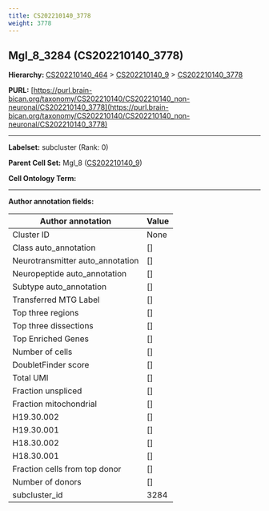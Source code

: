```yaml
---
title: CS202210140_3778
weight: 3778
---
```

## Mgl_8_3284 (CS202210140_3778)
<b>Hierarchy: </b>
[CS202210140_464](../CS202210140_464) >
[CS202210140_9](../CS202210140_9) >
[CS202210140_3778](../CS202210140_3778)

**PURL:** [https://purl.brain-bican.org/taxonomy/CS202210140/CS202210140_non-neuronal/CS202210140_3778](https://purl.brain-bican.org/taxonomy/CS202210140/CS202210140_non-neuronal/CS202210140_3778)

---


**Labelset:** subcluster (Rank: 0)

**Parent Cell Set:** Mgl_8 ([CS202210140_9](../CS202210140_9))



**Cell Ontology Term:** 

[MARKER GENES.]: #


---

[TRANSFERRED ANNOTATIONS.]: #


[AUTHOR ANNOTATION FIELDS.]: #


**Author annotation fields:**

| Author annotation | Value |
|-------------------|-------|
|Cluster ID|None|
|Class auto_annotation|[]|
|Neurotransmitter auto_annotation|[]|
|Neuropeptide auto_annotation|[]|
|Subtype auto_annotation|[]|
|Transferred MTG Label|[]|
|Top three regions|[]|
|Top three dissections|[]|
|Top Enriched Genes|[]|
|Number of cells|[]|
|DoubletFinder score|[]|
|Total UMI|[]|
|Fraction unspliced|[]|
|Fraction mitochondrial|[]|
|H19.30.002|[]|
|H19.30.001|[]|
|H18.30.002|[]|
|H18.30.001|[]|
|Fraction cells from top donor|[]|
|Number of donors|[]|
|subcluster_id|3284|
